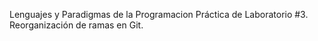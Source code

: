 Lenguajes y Paradigmas de la Programacion
Práctica de Laboratorio #3. Reorganización de ramas en Git.
